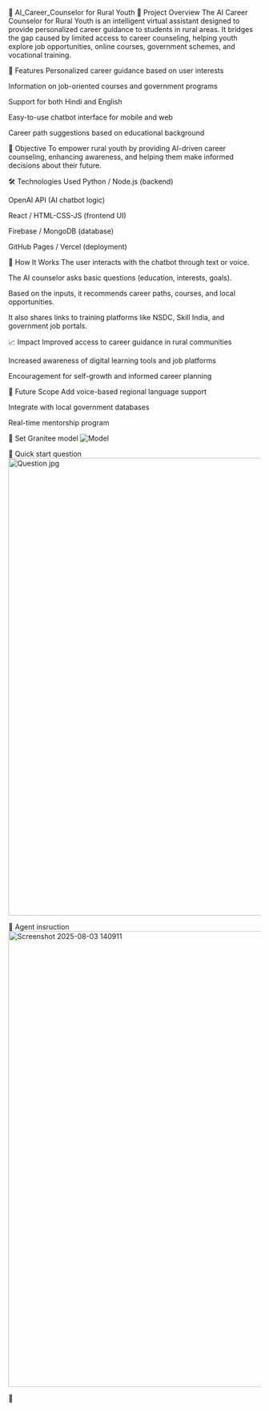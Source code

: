 🎯 AI_Career_Counselor for Rural Youth
📌 Project Overview
The AI Career Counselor for Rural Youth is an intelligent virtual assistant designed to provide personalized career guidance to students in rural areas. It bridges the gap caused by limited access to career counseling, helping youth explore job opportunities, online courses, government schemes, and vocational training.

🚀 Features
Personalized career guidance based on user interests

Information on job-oriented courses and government programs

Support for both Hindi and English

Easy-to-use chatbot interface for mobile and web

Career path suggestions based on educational background

🎯 Objective
To empower rural youth by providing AI-driven career counseling, enhancing awareness, and helping them make informed decisions about their future.

🛠️ Technologies Used
Python / Node.js (backend)

OpenAI API (AI chatbot logic)

React / HTML-CSS-JS (frontend UI)

Firebase / MongoDB (database)

GitHub Pages / Vercel (deployment)

🧠 How It Works
The user interacts with the chatbot through text or voice.

The AI counselor asks basic questions (education, interests, goals).

Based on the inputs, it recommends career paths, courses, and local opportunities.

It also shares links to training platforms like NSDC, Skill India, and government job portals.

📈 Impact
Improved access to career guidance in rural communities

Increased awareness of digital learning tools and job platforms

Encouragement for self-growth and informed career planning

🔗 Future Scope
Add voice-based regional language support

Integrate with local government databases

Real-time mentorship program

🔗 Set Granitee model
![Model](https://github.com/user-attachments/assets/abcdbac1-eb7e-4309-8184-b33d8c5abe94)

🔗 Quick start question
  <img width="1913" height="912" alt="Question jpg" src="https://github.com/user-attachments/assets/e827e5bd-9c13-4b55-869d-d87a624610d8" />

🔗 Agent insruction
  <img width="1918" height="909" alt="Screenshot 2025-08-03 140911" src="https://github.com/user-attachments/assets/b18f1a06-c721-4d23-af95-2babda901fbe" />

🔗






